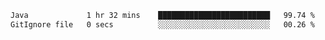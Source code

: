 <!--START_SECTION:waka-->

```txt
Java             1 hr 32 mins    █████████████████████████   99.74 %
GitIgnore file   0 secs          ░░░░░░░░░░░░░░░░░░░░░░░░░   00.26 %
```

<!--END_SECTION:waka-->
